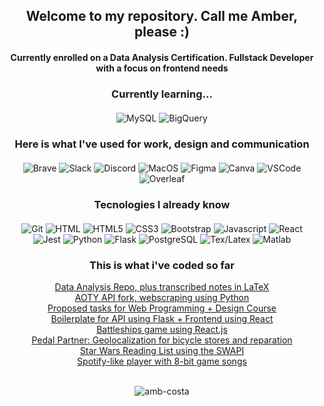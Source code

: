 <h2 align="center">Welcome to my repository. Call me Amber, please :)</h2>
<h4 align="center">Currently enrolled on a Data Analysis Certification. Fullstack Developer with a focus on frontend needs</h4>

<h3 align="center">Currently learning...</h3>
<div style="margin: 20px">
    <p align="center">
        <img alt="MySQL" src="https://img.shields.io/badge/MySQL-00000F?style=for-the-badge&logo=mysql&logoColor=white" />
        <img alt="BigQuery" src="https://img.shields.io/badge/Google%20Cloud-%234285F4.svg?style=for-the-badge&logo=google-cloud&logoColor=white" />
    </p>
</div>

<h3 align="center">Here is what I've used for work, design and communication</h3>
<div style="margin: 20px">
    <p align="center">
    <img alt="Brave" src="https://img.shields.io/badge/Brave-FF1B2D?style=for-the-badge&logo=Brave&logoColor=white" />
    <img alt="Slack" src="https://img.shields.io/badge/Slack-4A154B?style=for-the-badge&logo=slack&logoColor=white" />
    <img alt="Discord" src="https://img.shields.io/badge/Discord-7289DA?style=for-the-badge&logo=discord&logoColor=white" />
    <img alt="MacOS" src="https://img.shields.io/badge/mac%20os-000000?style=for-the-badge&logo=apple&logoColor=white" />
    <img alt="Figma" src="https://img.shields.io/badge/Figma-F24E1E?style=for-the-badge&logo=figma&logoColor=white" />
    <img alt="Canva" src="https://img.shields.io/badge/Canva-%2300C4CC.svg?&style=for-the-badge&logo=Canva&logoColor=white" />
    <img alt="VSCode" src="https://img.shields.io/badge/Visual_Studio_Code-0078D4?style=for-the-badge&logo=visual%20studio%20code&logoColor=white" />
    <img alt="Overleaf" src="https://img.shields.io/badge/Overleaf-47A141?style=for-the-badge&logo=Overleaf&logoColor=white" />    
    </p>
</div>

<h3 align="center">Tecnologies I already know</h3>
<div style="margin: 20px">
    <p align="center"> 
        <img alt="Git" src="https://img.shields.io/badge/GIT-E44C30?style=for-the-badge&logo=git&logoColor=white" />
        <img alt="HTML" src="https://img.shields.io/badge/HTML-239120?style=for-the-badge&logo=html5&logoColor=white" />
        <img alt="HTML5" src="https://img.shields.io/badge/HTML5-E34F26?style=for-the-badge&logo=html5&logoColor=white" />        
        <img alt="CSS3" src="https://img.shields.io/badge/CSS3-1572B6?style=for-the-badge&logo=css3&logoColor=white" />
        <img alt="Bootstrap" src="https://img.shields.io/badge/Bootstrap-563D7C?style=for-the-badge&logo=bootstrap&logoColor=white" />
        <img alt="Javascript" src="https://img.shields.io/badge/JavaScript-323330?style=for-the-badge&logo=javascript&logoColor=F7DF1E" />
        <img alt="React" src="https://img.shields.io/badge/React-20232A?style=for-the-badge&logo=react&logoColor=61DAFB" />        
        <img alt="Jest" src="https://img.shields.io/badge/Jest-323330?style=for-the-badge&logo=Jest&logoColor=white" />
        <img alt="Python" src="https://img.shields.io/badge/Python-14354C?style=for-the-badge&logo=python&logoColor=white" />
        <img alt="Flask" src="https://img.shields.io/badge/Flask-000000?style=for-the-badge&logo=flask&logoColor=white" />
        <img alt="PostgreSQL" src="https://img.shields.io/badge/PostgreSQL-316192?style=for-the-badge&logo=postgresql&logoColor=white" />
        <img alt="Tex/Latex" src="https://img.shields.io/badge/Latex-092E20?style=for-the-badge&logo=latex&logoColor=white" />
        <img alt="Matlab" src="https://img.shields.io/badge/Matlab-FA7343?style=for-the-badge&logo=matrix&logoColor=white" />
    </p>
</div>

<div align="center">
    <h3 align="center">This is what i've coded so far</h3>
    <a href="https://github.com/amb-costa/data_analysis">Data Analysis Repo, plus transcribed notes in LaTeX</a>
    <br />
    <a href="https://github.com/amb-costa/AOTY_API_REMIX">AOTY API fork, webscraping using Python</a>
    <br />
    <a href="https://github.com/amb-costa/Diplomado_ProgWeb">Proposed tasks for Web Programming + Design Course</a>
    <br />
    <a href="https://github.com/amb-costa/boilerplate_flaskreact">Boilerplate for API using Flask + Frontend using React</a>
    <br />
    <a href="https://github.com/amb-costa/battleships.JSX">Battleships game using React.js</a>
    <br />
    <a href="https://github.com/amb-costa/finalPedalPartner.com">Pedal Partner: Geolocalization for bicycle stores and reparation</a>
    <br />
    <a href="https://github.com/amb-costa/readingListSWAPI.js">Star Wars Reading List using the SWAPI</a>
    <br />
    <a href="https://github.com/amb-costa/spotifyTypePlayer.jsx">Spotify-like player with 8-bit game songs</a>
</div>
<br />
<p align="center">
    <img align="center" src="https://github-readme-stats.vercel.app/api/top-langs?username=amb-costa&show_icons=true&locale=en&layout=compact" alt="amb-costa" />
</p>

    

